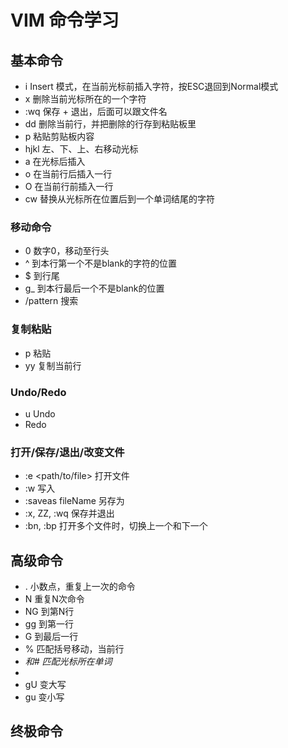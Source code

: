 # VIM 命令学习

## 基本命令

* i Insert 模式，在当前光标前插入字符，按ESC退回到Normal模式
* x 删除当前光标所在的一个字符
* :wq 保存 + 退出，后面可以跟文件名
* dd 删除当前行，并把删除的行存到粘贴板里
* p 粘贴剪贴板内容
* hjkl 左、下、上、右移动光标
* a 在光标后插入
* o 在当前行后插入一行
* O 在当前行前插入一行
* cw 替换从光标所在位置后到一个单词结尾的字符

### 移动命令

* 0 数字0，移动至行头
* ^ 到本行第一个不是blank的字符的位置
* $ 到行尾
* g\_ 到本行最后一个不是blank的位置
* /pattern 搜索

### 复制粘贴
* p 粘贴
* yy 复制当前行

### Undo/Redo
* u Undo
* <C-r> Redo

### 打开/保存/退出/改变文件
* :e <path/to/file> 打开文件
* :w 写入
* :saveas fileName 另存为
* :x, ZZ, :wq 保存并退出
* :bn, :bp 打开多个文件时，切换上一个和下一个


## 高级命令

* . 小数点，重复上一次的命令
* N<command> 重复N次命令
* NG 到第N行
* gg 到第一行
* G 到最后一行
* % 匹配括号移动，当前行
* *和# 匹配光标所在单词*
* <start position><command><end position> 
* gU 变大写
* gu 变小写


## 终极命令
